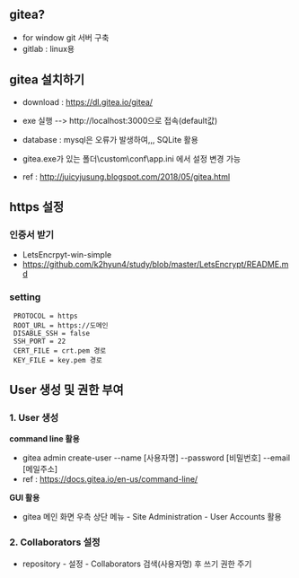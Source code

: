 ## gitea?
* for window git 서버 구축
* gitlab : linux용

## gitea 설치하기
* download : https://dl.gitea.io/gitea/
* exe 실행 --> http://localhost:3000으로 접속(default값)
* database : mysql은 오류가 발생하여,,, SQLite 활용
* gitea.exe가 있는 폴더\custom\conf\app.ini 에서 설정 변경 가능

* ref : http://juicyjusung.blogspot.com/2018/05/gitea.html

## https 설정
### 인증서 받기
* LetsEncrpyt-win-simple
* https://github.com/k2hyun4/study/blob/master/LetsEncrypt/README.md

### setting
```
 PROTOCOL = https
 ROOT_URL = https://도메인
 DISABLE_SSH = false
 SSH_PORT = 22
 CERT_FILE = crt.pem 경로
 KEY_FILE = key.pem 경로
```

## User 생성 및 권한 부여
### 1. User 생성

**command line 활용**
* gitea admin create-user --name [사용자명] --password [비밀번호] --email [메일주소]
* ref : https://docs.gitea.io/en-us/command-line/

**GUI 활용**
* gitea 메인 화면 우측 상단 메뉴 - Site Administration - User Accounts 활용

### 2. Collaborators 설정
* repository - 설정 - Collaborators 검색(사용자명) 후 쓰기 권한 주기
